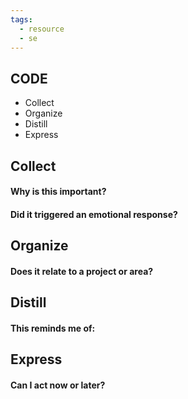 ```yaml
---
tags:
  - resource
  - se
---
```

## CODE

- Collect
- Organize
- Distill
- Express
## Collect

#### Why is this important?

#### Did it triggered an emotional response?

## Organize

#### Does it relate to a project or area?

## Distill

#### This reminds me of:

## Express

#### Can I act now or later?

